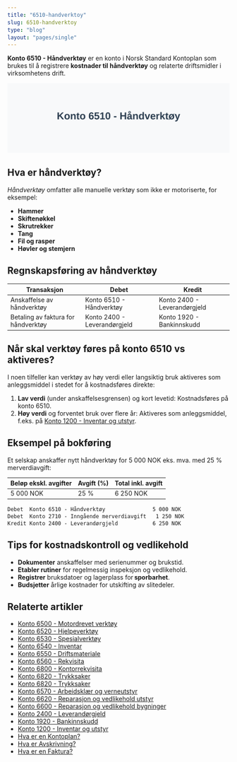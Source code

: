 ```yaml
---
title: "6510-handverktoy"
slug: 6510-handverktoy
type: "blog"
layout: "pages/single"
---
```


**Konto 6510 - Håndverktøy** er en konto i Norsk Standard Kontoplan som brukes til å registrere **kostnader til håndverktøy** og relaterte driftsmidler i virksomhetens drift.

![Illustrasjon av konto 6510 håndverktøy](6510-handverktoy-image.svg)

## Hva er håndverktøy?

*Håndverktøy* omfatter alle manuelle verktøy som ikke er motoriserte, for eksempel:

* **Hammer**
* **Skiftenøkkel**
* **Skrutrekker**
* **Tang**
* **Fil og rasper**
* **Høvler og stemjern**

## Regnskapsføring av håndverktøy

| Transaksjon                            | Debet                        | Kredit                       |
|----------------------------------------|------------------------------|------------------------------|
| Anskaffelse av håndverktøy             | Konto 6510 - Håndverktøy     | Konto 2400 - Leverandørgjeld |
| Betaling av faktura for håndverktøy    | Konto 2400 - Leverandørgjeld | Konto 1920 - Bankinnskudd    |

## Når skal verktøy føres på konto 6510 vs aktiveres?

I noen tilfeller kan verktøy av høy verdi eller langsiktig bruk aktiveres som anleggsmiddel i stedet for å kostnadsføres direkte:

1. **Lav verdi** (under anskaffelsesgrensen) og kort levetid: Kostnadsføres på konto 6510.
2. **Høy verdi** og forventet bruk over flere år: Aktiveres som anleggsmiddel, f.eks. på [Konto 1200 - Inventar og utstyr](/blogs/kontoplan/1200-inventar-og-utstyr "Konto 1200 - Inventar og utstyr").

## Eksempel på bokføring

Et selskap anskaffer nytt håndverktøy for 5 000 NOK eks. mva. med 25 % merverdiavgift:

| Beløp ekskl. avgifter | Avgift (%) | Total inkl. avgift |
|-----------------------|------------|--------------------|
| 5 000 NOK             | 25 %       | 6 250 NOK          |

```text
Debet  Konto 6510 - Håndverktøy               5 000 NOK
Debet  Konto 2710 - Inngående merverdiavgift   1 250 NOK
Kredit Konto 2400 - Leverandørgjeld           6 250 NOK
```

## Tips for kostnadskontroll og vedlikehold

* **Dokumenter** anskaffelser med serienummer og brukstid.
* **Etabler rutiner** for regelmessig inspeksjon og vedlikehold.
* **Registrer** bruksdatoer og lagerplass for **sporbarhet**.
* **Budsjetter** årlige kostnader for utskifting av slitedeler.

## Relaterte artikler

* [Konto 6500 - Motordrevet verktøy](/blogs/kontoplan/6500-motordrevet-verktoy "Konto 6500 - Motordrevet verktøy")
* [Konto 6520 - Hjelpeverktøy](/blogs/kontoplan/6520-hjelpeverktoy "Konto 6520 - Hjelpeverktøy")
* [Konto 6530 - Spesialverktøy](/blogs/kontoplan/6530-spesialverktoy "Konto 6530 - Spesialverktøy")
* [Konto 6540 - Inventar](/blogs/kontoplan/6540-inventar "Konto 6540 - Inventar")
* [Konto 6550 - Driftsmateriale](/blogs/kontoplan/6550-driftsmateriale "Konto 6550 - Driftsmateriale")
* [Konto 6560 - Rekvisita](/blogs/kontoplan/6560-rekvisita "Konto 6560 - Rekvisita")
* [Konto 6800 - Kontorrekvisita](/blogs/kontoplan/6800-kontorrekvisita "Konto 6800 - Kontorrekvisita")
* [Konto 6820 - Trykksaker](/blogs/kontoplan/6820-trykksaker "Konto 6820 - Trykksaker")
* [Konto 6820 - Trykksaker](/blogs/kontoplan/6820-trykksaker "Konto 6820 - Trykksaker")
* [Konto 6570 - Arbeidsklær og verneutstyr](/blogs/kontoplan/6570-arbeidsklaer-og-verneutstyr "Konto 6570 - Arbeidsklær og verneutstyr")
* [Konto 6620 - Reparasjon og vedlikehold utstyr](/blogs/kontoplan/6620-reparasjon-og-vedlikehold-utstyr "Konto 6620 - Reparasjon og vedlikehold utstyr")
* [Konto 6600 - Reparasjon og vedlikehold bygninger](/blogs/kontoplan/6600-reparasjon-og-vedlikehold-bygninger "Konto 6600 - Reparasjon og vedlikehold bygninger")
* [Konto 2400 - Leverandørgjeld](/blogs/kontoplan/2400-leverandorgjeld "Konto 2400 - Leverandørgjeld")
* [Konto 1920 - Bankinnskudd](/blogs/kontoplan/1920-bankinnskudd "Konto 1920 - Bankinnskudd")
* [Konto 1200 - Inventar og utstyr](/blogs/kontoplan/1200-inventar-og-utstyr "Konto 1200 - Inventar og utstyr")
* [Hva er en Kontoplan?](/blogs/regnskap/hva-er-kontoplan "Hva er en Kontoplan? Komplett Guide til Kontoplaner i Norsk Regnskap")
* [Hva er Avskrivning?](/blogs/regnskap/hva-er-avskrivning "Hva er Avskrivning i Regnskap? Metoder, Beregning og Praktiske Eksempler")
* [Hva er en Faktura?](/blogs/regnskap/hva-er-en-faktura "Hva er en Faktura? En Guide til Norske Fakturakrav")

